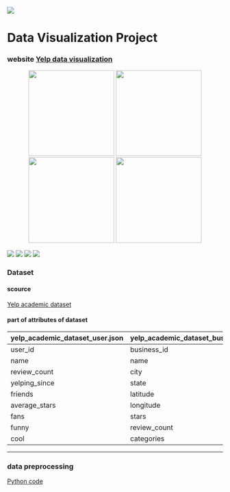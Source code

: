 ![](https://ws1.sinaimg.cn/large/006tNbRwly1fvh59oez3dj304t04uaap.jpg)
# Data Visualization Project

### website [Yelp data visualization](taviz2018.web.illinois.edu)  

<p align="center">

  <img width="200" src="https://ws1.sinaimg.cn/large/006tNbRwly1fx1e0u1ly4j31kw1md1l1.jpg">
  <img width="200" src="https://ws3.sinaimg.cn/large/006tNbRwly1fx1dyfxv8gj31kw3bftr9.jpg">
  <img width="200" src="https://ws3.sinaimg.cn/large/006tNbRwly1fx1dyfxv8gj31kw3bftr9.jpg">
  <img width="200" src="https://ws3.sinaimg.cn/large/006tNbRwly1fx1dymiixpj31kw2upayv.jpg">

</p>

![](https://ws3.sinaimg.cn/large/006tNbRwly1fx1dyfxv8gj31kw3bftr9.jpg)
![](https://ws3.sinaimg.cn/large/006tNbRwly1fx1dymiixpj31kw2upayv.jpg)
![](https://ws1.sinaimg.cn/large/006tNbRwly1fx1dyrsnlqj31kw35hnge.jpg)
![](https://ws3.sinaimg.cn/large/006tNbRwly1fx1dyyqviuj31kw1vh7e8.jpg)


### Dataset
#### scource

[Yelp academic dataset](https://www.kaggle.com/yelp-dataset/yelp-dataset)  

#### part of attributes of dataset

|yelp_academic_dataset_user.json|yelp_academic_dataset_business.json|yelp_academic_dataset_review.json|
|---|---|---
|user_id|business_id|review_id
|name|name|user_id
|review_count|city|business_id
|yelping_since|state|stars
|friends|latitude|date
|average_stars|longitude|text
|fans|stars|text
|funny|review_count|funny
|cool|categories|cool



****

### data preprocessing

[Python code](https://github.com/Yiqing2018/Yelp-Data-Visualization/tree/master/preprocessing)  

